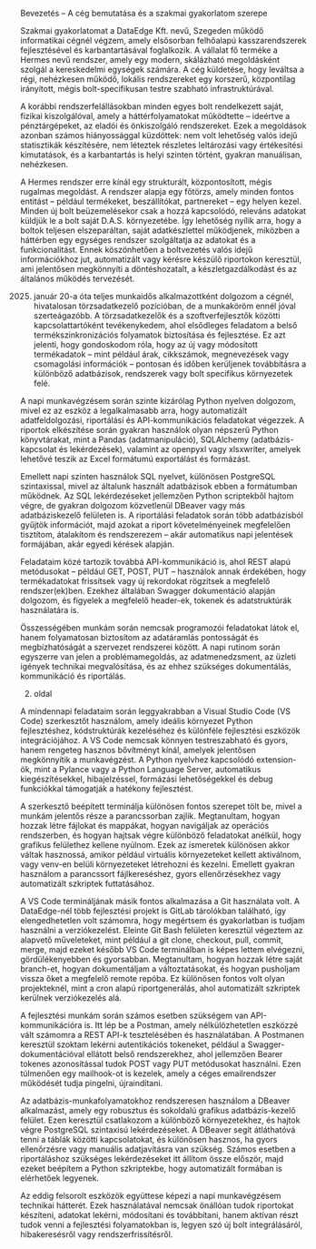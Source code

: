 Bevezetés – A cég bemutatása és a szakmai gyakorlatom szerepe

Szakmai gyakorlatomat a DataEdge Kft. nevű, Szegeden működő informatikai cégnél végzem, amely elsősorban felhőalapú kasszarendszerek fejlesztésével és karbantartásával foglalkozik. A vállalat fő terméke a Hermes nevű rendszer, amely egy modern, skálázható megoldásként szolgál a kereskedelmi egységek számára. A cég küldetése, hogy leváltsa a régi, nehézkesen működő, lokális rendszereket egy korszerű, központilag irányított, mégis bolt-specifikusan testre szabható infrastruktúrával.

A korábbi rendszerfelállásokban minden egyes bolt rendelkezett saját, fizikai kiszolgálóval, amely a háttérfolyamatokat működtette – ideértve a pénztárgépeket, az eladói és önkiszolgáló rendszereket. Ezek a megoldások azonban számos hiányossággal küzdöttek: nem volt lehetőség valós idejű statisztikák készítésére, nem léteztek részletes leltározási vagy értékesítési kimutatások, és a karbantartás is helyi szinten történt, gyakran manuálisan, nehézkesen.

A Hermes rendszer erre kínál egy strukturált, központosított, mégis rugalmas megoldást. A rendszer alapja egy főtörzs, amely minden fontos entitást – például termékeket, beszállítókat, partnereket – egy helyen kezel. Minden új bolt beüzemelésekor csak a hozzá kapcsolódó, releváns adatokat küldjük le a bolt saját D.A.S. környezetébe. Így lehetőség nyílik arra, hogy a boltok teljesen elszeparáltan, saját adatkészlettel működjenek, miközben a háttérben egy egységes rendszer szolgáltatja az adatokat és a funkcionalitást. Ennek köszönhetően a boltvezetés valós idejű információkhoz jut, automatizált vagy kérésre készülő riportokon keresztül, ami jelentősen megkönnyíti a döntéshozatalt, a készletgazdálkodást és az általános működés tervezését.

2025. január 20-a óta teljes munkaidős alkalmazottként dolgozom a cégnél, hivatalosan törzsadatkezelő pozícióban, de a munkaköröm ennél jóval szerteágazóbb. A törzsadatkezelők és a szoftverfejlesztők közötti kapcsolattartóként tevékenykedem, ahol elsődleges feladatom a belső termékszinkronizációs folyamatok biztosítása és fejlesztése. Ez azt jelenti, hogy gondoskodom róla, hogy az új vagy módosított termékadatok – mint például árak, cikkszámok, megnevezések vagy csomagolási információk – pontosan és időben kerüljenek továbbításra a különböző adatbázisok, rendszerek vagy bolt specifikus környezetek felé.

A napi munkavégzésem során szinte kizárólag Python nyelven dolgozom, mivel ez az eszköz a legalkalmasabb arra, hogy automatizált adatfeldolgozási, riportálási és API-kommunikációs feladatokat végezzek. A riportok elkészítése során gyakran használok olyan népszerű Python könyvtárakat, mint a Pandas (adatmanipuláció), SQLAlchemy (adatbázis-kapcsolat és lekérdezések), valamint az openpyxl vagy xlsxwriter, amelyek lehetővé teszik az Excel formátumú exportálást és formázást.

Emellett napi szinten használok SQL nyelvet, különösen PostgreSQL szintaxissal, mivel az általunk használt adatbázisok ebben a formátumban működnek. Az SQL lekérdezéseket jellemzően Python scriptekből hajtom végre, de gyakran dolgozom közvetlenül DBeaver vagy más adatbáziskezelő felületen is. A riportálási feladatok során több adatbázisból gyűjtök információt, majd azokat a riport követelményeinek megfelelően tisztítom, átalakítom és rendszerezem – akár automatikus napi jelentések formájában, akár egyedi kérések alapján.

Feladataim közé tartozik továbbá API-kommunikáció is, ahol REST alapú metódusokat – például GET, POST, PUT – használok annak érdekében, hogy termékadatokat frissítsek vagy új rekordokat rögzítsek a megfelelő rendszer(ek)ben. Ezekhez általában Swagger dokumentáció alapján dolgozom, és figyelek a megfelelő header-ek, tokenek és adatstruktúrák használatára is.

Összességében munkám során nemcsak programozói feladatokat látok el, hanem folyamatosan biztosítom az adatáramlás pontosságát és megbízhatóságát a szervezet rendszerei között. A napi rutinom során egyszerre van jelen a problémamegoldás, az adatmenedzsment, az üzleti igények technikai megvalósítása, és az ehhez szükséges dokumentálás, kommunikáció és riportálás.


2. oldal

A mindennapi feladataim során leggyakrabban a Visual Studio Code (VS Code) szerkesztőt használom, amely ideális környezet Python fejlesztéshez, kódstruktúrák kezeléséhez és különféle fejlesztési eszközök integrációjához. A VS Code nemcsak könnyen testreszabható és gyors, hanem rengeteg hasznos bővítményt kínál, amelyek jelentősen megkönnyítik a munkavégzést. A Python nyelvhez kapcsolódó extension-ök, mint a Pylance vagy a Python Language Server, automatikus kiegészítésekkel, hibajelzéssel, formázási lehetőségekkel és debug funkciókkal támogatják a hatékony fejlesztést.

A szerkesztő beépített terminálja különösen fontos szerepet tölt be, mivel a munkám jelentős része a parancssorban zajlik. Megtanultam, hogyan hozzak létre fájlokat és mappákat, hogyan navigáljak az operációs rendszerben, és hogyan hajtsak végre különböző feladatokat anélkül, hogy grafikus felülethez kellene nyúlnom. Ezek az ismeretek különösen akkor váltak hasznossá, amikor például virtuális környezeteket kellett aktiválnom, vagy venv-en belüli környezeteket létrehozni és kezelni. Emellett gyakran használom a parancssort fájlkereséshez, gyors ellenőrzésekhez vagy automatizált szkriptek futtatásához.

A VS Code termináljának másik fontos alkalmazása a Git használata volt. A DataEdge-nél több fejlesztési projekt is GitLab tárolókban található, így elengedhetetlen volt számomra, hogy megértsem és gyakorlatban is tudjam használni a verziókezelést. Eleinte Git Bash felületen keresztül végeztem az alapvető műveleteket, mint például a git clone, checkout, pull, commit, merge, majd ezeket később VS Code terminálban is képes lettem elvégezni, gördülékenyebben és gyorsabban. Megtanultam, hogyan hozzak létre saját branch-et, hogyan dokumentáljam a változtatásokat, és hogyan pusholjam vissza őket a megfelelő remote repóba. Ez különösen fontos volt olyan projekteknél, mint a cron alapú riportgenerálás, ahol automatizált szkriptek kerülnek verziókezelés alá.

A fejlesztési munkám során számos esetben szükségem van API-kommunikációra is. Itt lép be a Postman, amely nélkülözhetetlen eszközzé vált számomra a REST API-k tesztelésében és használatában. A Postmanen keresztül szoktam lekérni autentikációs tokeneket, például a Swagger-dokumentációval ellátott belső rendszerekhez, ahol jellemzően Bearer tokenes azonosítással tudok POST vagy PUT metódusokat használni. Ezen túlmenően egy mailhook-ot is kezelek, amely a céges emailrendszer működését tudja pingelni, újraindítani.

Az adatbázis-munkafolyamatokhoz rendszeresen használom a DBeaver alkalmazást, amely egy robusztus és sokoldalú grafikus adatbázis-kezelő felület. Ezen keresztül csatlakozom a különböző környezetekhez, és hajtok végre PostgreSQL szintaxisú lekérdezéseket. A DBeaver segít átláthatóvá tenni a táblák közötti kapcsolatokat, és különösen hasznos, ha gyors ellenőrzésre vagy manuális adatjavításra van szükség. Számos esetben a riportáláshoz szükséges lekérdezéseket itt állítom össze először, majd ezeket beépítem a Python szkriptekbe, hogy automatizált formában is elérhetőek legyenek.

Az eddig felsorolt eszközök együttese képezi a napi munkavégzésem technikai hátterét. Ezek használatával nemcsak önállóan tudok riportokat készíteni, adatokat lekérni, módosítani és továbbítani, hanem aktívan részt tudok venni a fejlesztési folyamatokban is, legyen szó új bolt integrálásáról, hibakeresésről vagy rendszerfrissítésről.